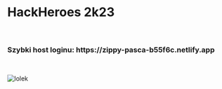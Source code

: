 <h1>HackHeroes 2k23</h1> <br />

<h3>Szybki host loginu: https://zippy-pasca-b55f6c.netlify.app</h3> <br />


![lolek](https://github.com/Dawidsjd/Automatizasion/assets/53567837/646e7020-0a45-451f-9d26-474d54b09a2b)
